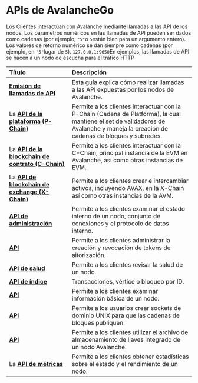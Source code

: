 # APIs de AvalancheGo

Los Clientes interactúan con Avalanche mediante llamadas a las API de los nodos. Los parámetros numéricos en las llamadas de API pueden ser dados como cadenas \(por ejemplo, `"5"`o `5`están bien para un argumento entero\). Los valores de retorno numérico se dan siempre como cadenas \(por ejemplo, en `"5"`lugar de `5`\). `127.0.0.1:9650`En ejemplos, las llamadas de API se hacen a un nodo de escucha para el tráfico HTTP

| Título | Descripción |
| :--- | :--- |
| [**Emisión de llamadas de API**](issuing-api-calls.md) | Esta guía explica cómo realizar llamadas a las API expuestas por los nodos de Avalanche. |
| La [**API de la plataforma \(P-Chain\)**](platform-chain-p-chain-api.md) | Permite a los clientes interactuar con la P-Chain \(Cadena de Platforma\), la cual mantiene el set de validadores de Avalanche y maneja la creación de cadenas de bloques y subredes. |
| La [**API de la blockchain de contrato \(C-Chain\)**](contract-chain-c-chain-api.md) | Permite a los clientes interactuar con la C-Chain, principal instancia de la EVM en Avalanche, así como otras instancias de EVM. |
| La [**API de blockchain de exchange \(X-Chain\)**](exchange-chain-x-chain-api.md) | Permite a los clientes crear e intercambiar activos, incluyendo AVAX, en la X-Chain así como otras instancias de la AVM. |
| [**API de administración**](admin-api.md) | Permite a los clientes examinar el estado interno de un nodo, conjunto de conexiones y el protocolo de datos interno. |
| [**API**](auth-api.md) | Permite a los clientes administrar la creación y revocación de tokens de aitorización. |
| [**API de salud**](health-api.md) | Permite a los clientes revisar la salud de un nodo. |
| [**API de índice**](index-api.md) | Transacciones, vértice o bloqueo por ID. |
| [**API**](info-api.md) | Permite a los clientes examinar información básica de un nodo. |
| [**API**](ipc-api.md) | Permite a los usuarios crear sockets de dominio UNIX para que las cadenas de bloques publiquen. |
| [**API**](keystore-api.md) | Permite a los clientes utilizar el archivo de almacenamiento de llaves integrado de un nodo Avalanche. |
| La [**API de métricas**](metrics-api.md) | Permite a los clientes obtener estadísticas sobre el estado y el rendimiento de un nodo. |



